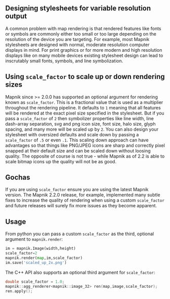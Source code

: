 ## Designing stylesheets for variable resolution output

A common problem with map rendering is that rendered features like fonts or symbols are commonly either too small or too large depending on the resolution of the device you are targeting. For example, most Mapnik stylesheets are designed with normal, moderate resolution computer displays in mind. For print graphics or for more modern and high resolution displays like on many mobile devices existing stylesheet design can lead to inscrutably small fonts, symbols, and line symbolization.

## Using `scale_factor` to scale up or down rendering sizes

Mapnik since >= 2.0.0 has supported an optional argument for rendering known as `scale_factor`. This is a fractional value that is used as a multiplier throughout the rendering pipeline. It defaults to `1` meaning that all features will be rendered at the exact pixel size specified in the stylesheet. But if you pass a `scale_factor` of `2` then symbolizer properties like line width, line dash-array separation, svg and png icon size, font size, halo size, glyph spacing, and many more will be scaled up by `2`. You can also design your stylesheet with oversized defaults and scale down by passing a `scale_factor` of `.5` or even `.1`. This scaling down approach can have advantages so that things like PNG/JPEG icons are sharp and correctly pixel snapped at their default size and can be scaled down without loosing quality. The opposite of course is not true - while Mapnik as of 2.2 is able to scale bitmap icons up the quality will not be as good.

## Gochas

If you are using `scale_factor` ensure you are using the latest Mapnik version. The Mapnik 2.2.0 release, for example, implemented many subtle fixes to increase the quality of rendering when using a custom `scale_factor` and future releases will surely fix more issues as they become apparent.

## Usage

From python you can pass a custom `scale_factor` as the third, optional argument to `mapnik.render`:

```python
im = mapnik.Image(width,height) 
scale_factor=2 
mapnik.render(map,im,scale_factor) 
im.save('scaled_up_2x.png')
```

The C++ API also supports an optional third argument for `scale_factor`:

```cpp
double scale_factor = 1.0;
mapnik::agg_renderer<mapnik::image_32> ren(map,image,scale_factor);
ren.apply();
```